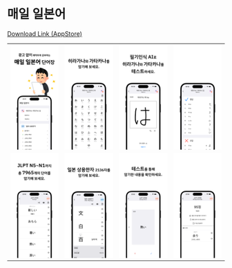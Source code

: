 # 매일 일본어

[Download Link (AppStore)](https://apps.apple.com/kr/app/id6479572744)

| | | | |
|---|---|---|---|
|![iPhone0](/Image/iPhone/iPhone0.png)|![iPhone1](/Image/iPhone/iPhone1.png)|![iPhone2](/Image/iPhone/iPhone2.png)|![iPhone3](/Image/iPhone/iPhone3.png)
|![iPhone4](/Image/iPhone/iPhone4.png)|![iPhone5](/Image/iPhone/iPhone5.png)|![iPhone6](/Image/iPhone/iPhone6.png)|![iPhone7](/Image/iPhone/iPhone7.png)
